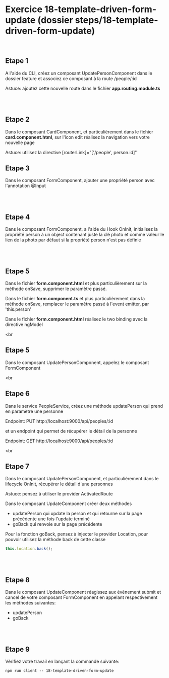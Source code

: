 # Exercice 18-template-driven-form-update (dossier steps/18-template-driven-form-update)

<br>

## Etape 1

A l'aide du CLI, créez un composant UpdatePersonComponent dans le dossier feature et associez ce composant à la route /people/:id

Astuce: ajoutez cette nouvelle route dans le fichier **app.routing.module.ts**

<br><br>

## Etape 2

Dans le composant CardComponent, et particulièrement dans le fichier **card.component.html**, sur l'icon edit réalisez la navigation vers votre nouvelle page

Astuce: utilisez la directive [routerLink]="['/people', person.id]"

## Etape 3

Dans le composant FormComponent, ajouter une propriété person avec l'annotation @Input

<br><br>

## Etape 4

Dans le composant FormComponent, a l'aide du Hook OnInit, initialisez la propriété person à un object contenant juste la clé photo et comme valeur le lien de la photo par défaut si la propriété person n'est pas définie

<br><br>

## Etape 5

Dans le fichier **form.component.html** et plus particulièrement sur la méthode onSave, supprimer le paramètre passé.

Dans le fichier **form.component.ts** et plus particulièrement dans la méthode onSave, remplacer le paramètre passé à l'event emitter, par 'this.person'

Dans le fichier **form.component.html** réalisez le two binding avec la directive ngModel

<br<br>

## Etape 5

Dans le composant UpdatePersonComponent, appelez le composant FormComponent

<br<br>

## Etape 6

Dans le service PeopleService, créez une méthode updatePerson qui prend en paramètre une personne

Endpoint: PUT http://localhost:9000/api/peoples/:id

et un endpoint qui permet de récupérer le détail de la personne

Endpoint: GET http://localhost:9000/api/peoples/:id

<br<br>

## Etape 7

Dans le composant UpdatePersonComponent, et particulièrement dans le lifecycle OnInit, récupérer le détail d'une personnes

Astuce: pensez à utiliser le provider ActivatedRoute

Dans le composant UpdateComponent créer deux méthodes

- updatePerson qui update la person et qui retourne sur la page précédente une fois l'update terminé
- goBack qui renvoie sur la page précédente

Pour la fonction goBack, pensez à injecter le provider Location, pour pouvoir utilisez la méthode back de cette classe

```javascript
this.location.back();
```

<br><br>

## Etape 8

Dans le composant UpdateComponent réagissez aux évènement submit et cancel de votre composant FormComponent en appelant respectivement les méthodes suivantes:

- updatePerson
- goBack

<br><br>

## Etape 9

Vérifiez votre travail en lançant la commande suivante:

```shell
npm run client -- 18-template-driven-form-update
```
